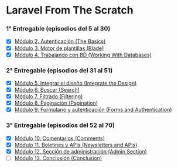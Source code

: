 # Laravel From The Scratch

### 1° Entregable (episodios del 5 al 30)

-   [x] [Módulo 2. Autenticación (The Basics)](./docs/the-basics.md)
-   [x] [Módulo 3. Motor de plantillas (Blade)](./docs/blade.md)
-   [x] [Módulo 4. Trabajando con BD (Working With Databases)](./docs/Working-With-Databases.md)

### 2° Entregable (episodios del 31 al 51)

-   [x] [Módulo 5. Integrar el diseño (Integrate the Design)](./docs/Integrate-the-Design.md)
-   [x] [Módulo 6. Buscar (Search)](./docs/Search.md)
-   [x] [Módulo 7. Filtrado (Filtering)](./docs/Filtering.md)
-   [x] [Módulo 8. Paginación (Pagination)](./docs/Pagination.md)
-   [x] [Módulo 9. Formulario y autenticación (Forms and Authentication)](./docs/Forms-and-Authentication.md)

### 3° Entregable (episodios del 52 al 70)

-   [x] [Módulo 10. Comentarios (Comments)](./docs/Comments.md)
-   [x] [Módulo 11. Boletines y APIs (Newsletters and APIs)](./docs/Newsletters-and-APIs.md)
-   [x] [Módulo 12. Sección de administración (Admin Section)](./docs/Admin-Section.md)
-   [ ] [Módulo 13. Conclusión (Conclusion)](./docs/Conclusion.md)
